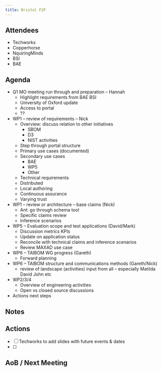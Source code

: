 ```yaml
---
title: Bristol F2F
---
```


## Attendees
- Techworks
- Copperhorse
- NquiringMinds
- BSI
- BAE


## Agenda
- Q1 MO meeting run through and preparation – Hannah
    - Highlight requirements from BAE BSI
    - University of Oxford update
    - Access to portal
    - ??
- WP1 – review of requirements – Nick
    - Overview: discuss relation to other initiatives
        - SBOM
        - D3
        - NIST activities
    - Step through portal structure
    - Primary use cases (documented)
    - Secondary use cases
        - BAE
        - WP5
        - Other
    - Technical requirements
    - Distributed
    - Local authoring
    - Continuous assurance
    - Varying trust
- WP1 – review or architecture – base claims (Nick)
    - Ant: go through schema tool
    - Specific claims review
    - Inference scenarios
- WP5 – Evaluation scope and test applications (David/Mark)
    - Discussion metrics KPIs
    - Update on application status
    - Reconcile with technical claims and inference scenarios
    - Review MAXAD use case
- WP6 – TAIBOM WG  progress (Gareth)
    - Forward planning
- WP6 – TAIBOM structure and communications methods  (Gareth/Nick)
    - review of landscape (activities) input from all – especially Matilda David John etc
- WP2/3/4
    - Overview of engineering activities
    - Open vs closed source discussions
- Actions next steps 

## Notes



## Actions

- [ ] Techworks to add slides with future events & dates
- [ ] 

## AoB / Next Meeting